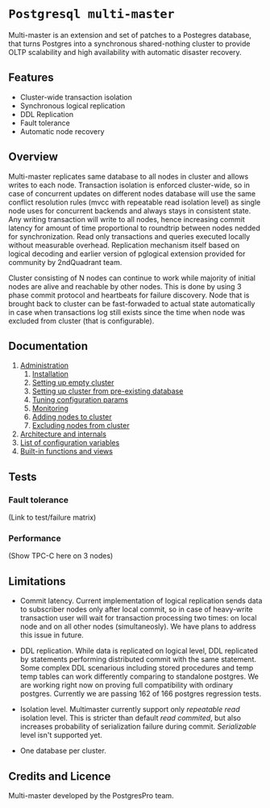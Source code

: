 # `Postgresql multi-master`

Multi-master is an extension and set of patches to a Postegres database, that turns Postgres into a synchronous shared-nothing cluster to provide OLTP scalability and high availability with automatic disaster recovery.


## Features

* Cluster-wide transaction isolation
* Synchronous logical replication
* DDL Replication
* Fault tolerance
* Automatic node recovery


## Overview

Multi-master replicates same database to all nodes in cluster and allows writes to each node. Transaction isolation is enforced cluster-wide, so in case of concurrent updates on different nodes database will use the same conflict resolution rules (mvcc with repeatable read isolation level) as single node uses for concurrent backends and always stays in consistent state. Any writing transaction will write to all nodes, hence increasing commit latency for amount of time proportional to roundtrip between nodes nedded for synchronization. Read only transactions and queries executed locally without measurable overhead. Replication mechanism itself based on logical decoding and earlier version of pglogical extension provided for community by 2ndQuadrant team.

Cluster consisting of N nodes can continue to work while majority of initial nodes are alive and reachable by other nodes. This is done by using 3 phase commit protocol and heartbeats for failure discovery. Node that is brought back to cluster can be fast-forwaded to actual state automatically in case when transactions log still exists since the time when node was excluded from cluster (that is configurable).


## Documentation

1. [Administration](doc/administration.md)
    1. [Installation](doc/administration.md#installation)
    1. [Setting up empty cluster](doc/administration.md#setting-up-empty-cluster)
    1. [Setting up cluster from pre-existing database](doc/administration.md#setting-up-cluster-from-pre-existing-database)
    1. [Tuning configuration params](doc/administration.md#tuning-configuration-params)
    1. [Monitoring](doc/administration.md#monitoring)
    1. [Adding nodes to cluster](doc/administration.md#adding-nodes-to-cluster)
    1. [Excluding nodes from cluster](doc/administration.md#excluding-nodes-from-cluster)
1. [Architecture and internals](doc/architecture.md)
1. [List of configuration variables](doc/configuration.md)
1. [Built-in functions and views](doc/configuration.md)


## Tests

### Fault tolerance

(Link to test/failure matrix)

### Performance

(Show TPC-C here on 3 nodes)


## Limitations

* Commit latency.
Current implementation of logical replication sends data to subscriber nodes only after local commit, so in case of heavy-write transaction user will wait for transaction processing two times: on local node and on all other nodes (simultaneosly). We have plans to address this issue in future.

* DDL replication.
While data is replicated on logical level, DDL replicated by statements performing distributed commit with the same statement. Some complex DDL scenarious including stored procedures and temp temp tables can work differently comparing to standalone postgres. We are working right now on proving full compatibility with ordinary postgres. Currently we are passing 162 of 166 postgres regression tests.

* Isolation level.
Multimaster currently support only _repeatable_ _read_ isolation level. This is stricter than default _read_ _commited_, but also increases probability of serialization failure during commit. _Serializable_ level isn't supported yet.

* One database per cluster.


## Credits and Licence

Multi-master developed by the PostgresPro team.
